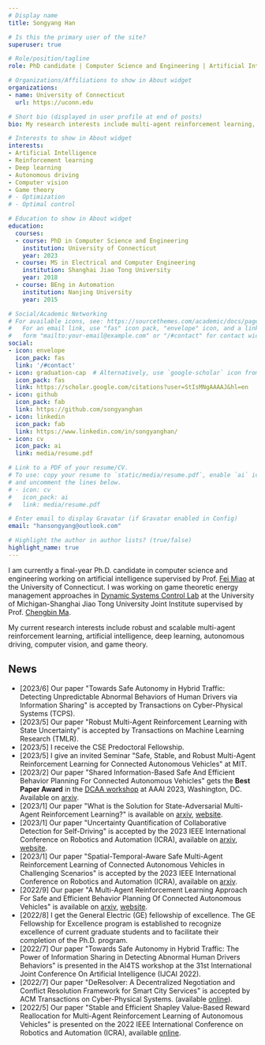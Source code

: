 ```yaml
---
# Display name
title: Songyang Han

# Is this the primary user of the site?
superuser: true

# Role/position/tagline
role: PhD candidate | Computer Science and Engineering | Artificial Intelligence

# Organizations/Affiliations to show in About widget
organizations:
- name: University of Connecticut
  url: https://uconn.edu

# Short bio (displayed in user profile at end of posts)
bio: My research interests include multi-agent reinforcement learning, connected autonomous vehicles.

# Interests to show in About widget
interests:
- Artificial Intelligence
- Reinforcement learning
- Deep learning
- Autonomous driving
- Computer vision
- Game theory
# - Optimization
# - Optimal control

# Education to show in About widget
education:
  courses:
  - course: PhD in Computer Science and Engineering
    institution: University of Connecticut
    year: 2023
  - course: MS in Electrical and Computer Engineering
    institution: Shanghai Jiao Tong University
    year: 2018
  - course: BEng in Automation
    institution: Nanjing University
    year: 2015

# Social/Academic Networking
# For available icons, see: https://sourcethemes.com/academic/docs/page-builder/#icons
#   For an email link, use "fas" icon pack, "envelope" icon, and a link in the
#   form "mailto:your-email@example.com" or "/#contact" for contact widget.
social:
- icon: envelope
  icon_pack: fas
  link: '/#contact'
- icon: graduation-cap  # Alternatively, use `google-scholar` icon from `ai` icon pack
  icon_pack: fas
  link: https://scholar.google.com/citations?user=StIsMNgAAAAJ&hl=en
- icon: github
  icon_pack: fab
  link: https://github.com/songyanghan
- icon: linkedin
  icon_pack: fab
  link: https://www.linkedin.com/in/songyanghan/
- icon: cv
  icon_pack: ai
  link: media/resume.pdf

# Link to a PDF of your resume/CV.
# To use: copy your resume to `static/media/resume.pdf`, enable `ai` icons in `params.toml`, 
# and uncomment the lines below.
# - icon: cv
#   icon_pack: ai
#   link: media/resume.pdf

# Enter email to display Gravatar (if Gravatar enabled in Config)
email: "hansongyang@outlook.com"

# Highlight the author in author lists? (true/false)
highlight_name: true
---
```


I am currently a final-year Ph.D. candidate in computer science and engineering working on artificial intelligence supervised by Prof. [Fei Miao](http://feimiao.org) at the University of Connecticut. I was working on game theoretic energy management approaches in [Dynamic Systems Control Lab](https://sites.ji.sjtu.edu.cn/dsc/) at the University of Michigan-Shanghai Jiao Tong University Joint Institute supervised by Prof. [Chengbin Ma](https://sites.ji.sjtu.edu.cn/dsc/professor/). 

My current research interests include robust and scalable multi-agent reinforcement learning, artificial intelligence, deep learning, autonomous driving, computer vision, and game theory.

## News
* [2023/6] Our paper "Towards Safe Autonomy in Hybrid Traffic: Detecting Unpredictable Abnormal Behaviors of Human Drivers via Information Sharing" is accepted by Transactions on Cyber-Physical Systems (TCPS).
* [2023/5] Our paper "Robust Multi-Agent Reinforcement Learning with State Uncertainty" is accepted by Transactions on Machine Learning Research (TMLR).
* [2023/5] I receive the CSE Predoctoral Fellowship.
* [2023/5] I give an invited Seminar "Safe, Stable, and Robust Multi-Agent Reinforcement Learning for Connected Autonomous Vehicles" at MIT.
* [2023/2] Our paper "Shared Information-Based Safe And Efficient Behavior Planning For Connected Autonomous Vehicles" gets the **Best Paper Award** in the [DCAA workshop](https://ncsu-dk-lab.github.io/workshops/dcaa@2023/) at AAAI 2023, Washington, DC. Available on [arxiv](https://arxiv.org/abs/2302.04321).
* [2023/1] Our paper "What is the Solution for State-Adversarial Multi-Agent Reinforcement Learning?" is available on [arxiv](https://arxiv.org/abs/2212.02705), [website](https://songyanghan.github.io/what_is_solution/).
* [2023/1] Our paper "Uncertainty Quantification of Collaborative Detection for Self-Driving" is accepted by the 2023 IEEE International Conference on Robotics and Automation (ICRA), available on [arxiv](https://arxiv.org/abs/2209.08162), [website](https://coperception.github.io/double-m-quantification/).
* [2023/1] Our paper "Spatial-Temporal-Aware Safe Multi-Agent Reinforcement Learning of Connected Autonomous Vehicles in Challenging Scenarios" is accepted by the 2023 IEEE International Conference on Robotics and Automation (ICRA), available on [arxiv](https://arxiv.org/abs/2210.02300).
* [2022/9] Our paper "A Multi-Agent Reinforcement Learning Approach For Safe and Efficient Behavior Planning Of Connected Autonomous Vehicles" is available on [arxiv](http://arxiv.org/abs/2003.04371), [website](https://songyanghan.github.io/cavmarl/).
* [2022/8] I get the General Electric (GE) fellowship of excellence. The GE Fellowship for Excellence program is established to recognize excellence of current graduate students and to facilitate their completion of the Ph.D. program.
* [2022/7] Our paper "Towards Safe Autonomy in Hybrid Traffic: The Power of Information Sharing in Detecting Abnormal Human Drivers Behaviors" is presented in the AI4TS workshop at the 31st International Joint Conference On Artificial Intelligence (IJCAI 2022).
* [2022/7] Our paper "DeResolver: A Decentralized Negotiation and Conflict Resolution Framework for Smart City Services" is accepted by ACM Transactions on Cyber-Physical Systems. (available [online](https://dl.acm.org/doi/10.1145/3529096)).
* [2022/5] Our paper "Stable and Efficient Shapley Value-Based Reward Reallocation for Multi-Agent Reinforcement Learning of Autonomous Vehicles" is presented on the 2022 IEEE International Conference on Robotics and Automation (ICRA), available [online](https://ieeexplore.ieee.org/document/9811626).
